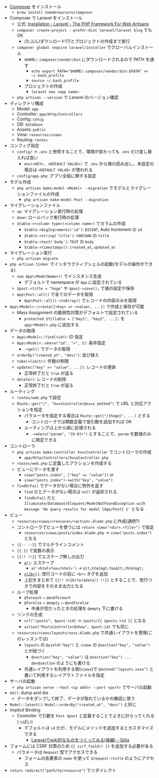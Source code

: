 - [Composer](https://getcomposer.org) をインストール
  - `brew install homebrew/core/composer`
- Composer で Laravel をインストール
  - 公式: [Installation \- Laravel \- The PHP Framework For Web Artisans](https://laravel.com/docs/6.0/installation)
  - `composer create-project --prefer-dist laravel/laravel blog` でも OK
    - (たぶん)ダウンロード(?)とプロジェクトの作成まで実行
  - `composer global require laravel/installer` でグローバルインストール
    - `$HOME/.composer/vendor/bin` にダウンロードされるので PATH を通す
      - `echo export PATH="$HOME/.composer/vendor/bin:$PATH" >> ~/.bash_profile`
      - `source ~/.bash_profile`
    - プロジェクトの作成
      - `laravel new <app name>`
  - `php artisan --version` で Laravel のバージョン確認
- ディレクトリ構成
  - Model: `app`
  - Controller: `app/Http/Controllers`
  - Config: `conig`
  - DB: `database`
  - Assets: `public`
  - View: `resources/views`
  - Routing: `routes`
- コンフィグ設定
  - `config/` -> `.env` と参照することで、環境が変わっても `.env` だけ差し替えれば良い
    - `env(<KEY>, <DEFAULT VALUE>)` で `.env` から値の読み出し。未設定の場合は `<DEFAULT VALUE>` が使われる
  - `config/app.php`: アプリ全般に関する設定
- モデル作成
  - `php artisan make:model <Model> --migration` でモデルとマイグレーションファイルの作成
    - `php artisan make:model Post --migration`
- マイグレーションファイル
  - `up`: マイグレーション実行時の処理
  - `down`: ロールバック実行時の処理
  - `$table-><column type>(<column name>)` でカラムの作成
    - `$table->bigIngrements('id')`: `BIGINT`, Auto Increment の `id`
    - `$table->string('title')`: `VARCHAR` の `title`
    - `$table->text('body')`: `TEXT` の `body`
    - `$table->timestamps()`: `created_at`, `updated_at`
- マイグレーション実行
  - `php artisan migrate`
- `php artisan tinker` でインタラクティブシェルの起動(モデルの操作ができる)
  - `new App\<ModelName>()` でインスタンス生成
    - デフォルトで namespace が `App` に設定されている
  - `$post->title = "hoge"` や `$post->save();` で値の設定や保存
  - `App\Post::all()` で全てのデータを取得
    - `App\Post::all()->toArray()` でレコードの内容のみを取得
- `App\<Model>::create([<key> => <value>, ...])` で作成と保存が可能
  - Mass Assignment の脆弱性対策がデフォルトで設定されている
    - `protected $fillable = ["key1", "key2", ...];` を `app/<Model>.php` に追加する
- データの取得
  - `App\<Model>::find(<id>)`: ID 指定
  - `App\<Model>::where("id", ">", 1)`: 条件指定
    - `->get()` でデータの取得
  - `orderBy("created_at", "desc")`: 並び替え
  - `take(<limit>)`: 件数の制限
  - `update(["key" => "value", ...])`: レコードの更新
    - 正常終了だと `true` が返る
  - `delete()`: レコードの削除
    - 正常終了だと `true` が返る
- ルーティング
  - `routes/web.php` で設定
  - `Route::get("/", "XxxxController@xxxx_method")` で URL と対応アクションを指定
    - パラメータを指定する場合は `Route::get("/{hoge}", ...)` とする
      - コントローラでは関数定義で仮引数を追加すれば OK
    - ルーティングは上から順に処理される
      - `->where("param", "[0-9]+")` とすることで、`param` を数値のみに限定できる
- コントローラ
  - `php artisan make:controller XxxxController` でコントローラの作成
    - `app/Http/Controllers/XxxxController.php`
  - `routes/web.php` に定義したアクションを作成する
  - ビューにデータを渡す
    - `view("posts.index", ["key" => "value"])` or
    - `view("posts.index")->with("key", "value")`
  - `findOrFail` でデータがない場合に例外を返す
    - `find` だとデータがない場合は `null` が返却される
    - `findOrFail` だと `Illuminate/Database/Eloquent/ModelNotFoundException with message 'No query results for model [App/Post] 1'` となる
- ビュー
  - `resources/views/<resouce>/<action>.blade.php` に作成(通例?)
  - コントローラでビューを使うには `return view("<dir>.<file>")` で指定
    - `resources/views/posts/index.blade.php` -> `view("posts.index")` となる
  - `{{-- --}}` でマルチラインコメント
  - `{{ }}` で変数の表示
  - `{{!! !!}}` でエスケープ無しの出力
    - [`e()`](https://laravel.com/docs/5.7/helpers#method-e): エスケープ
      - `e('<html>foo</html>')` -> `&lt;html&gt;foo&lt;/html&gt;`
    - [`nl2br()`](https://www.php.net/manual/ja/function.nl2br.php): 改行コードの前に `<br>` タグを追加
    - 上記をまとめて `{{!! nl2br(e($data)) !!}}` とすることで、改行つきで内容をそのまま出力となる
  - ループ処理
    - `@foreach` ~ `@endforeach`
    - `@forelse` ~ `@empty` ~ `@endforelse`
      - 中身が空だったときの処理を `@empty` 下に書ける
  - リンクの生成
    - `url("/posts", $post->id)` -> `/posts/{{ $posts->id }}` となる
    - `action("PostsController@show", $post-id)` でも同じ
  - `resources/views/layouts/xxxx.blade.php` で共通レイアウトを管理(このレッスンでは)
    - `layouts` の `@yield("key")` と `views` の `@section("key", "value")` とが紐づく
      - `@section("key", "value")` は `@section("key") ... @endsection` のようにも書ける
    - 共通レイアウトを利用する側(`views`)で `@extend("layouts.xxxx")` と書いて利用するレイアウトファイルを指定
- サーバの起動
  - `php artisan serve --host <ip addr> --port <port>` でサーバの起動
- `dd()`: dump and die
  - データをダンプして終了、データが取れているかの確認に使う　
- `Model::latest()`: `Model::orderBy("created_at", "desc")` と同じ
- Implicit Binding
  - Controller で引数を `Post $post` と定義することでよきに計らってくれる(っぽい)
    - デフォルトは `id` だが、モデルにメソッドを追加するとカスタマイズできる
      - [Laravelでwiki的なものをつくってみる\(後編\) \- Qiita](https://qiita.com/ohida/items/f5280ccbb10f9b43f92c#implicit-binding)
- フォームには CSRF 対策のため `{{ csrf_field() }}` を追加する必要がある
  - パラメータは `Request` 型でアクセスできる
    - フォームの各要素の `name` を使って `$request->title` のようにアクセス
- `return redirect("path/to/resource")` でリダイレクト
